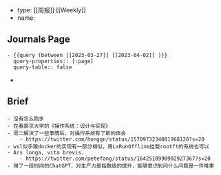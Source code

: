 - type: [[周报]] [[Weekly]]
- name:
## Journals Page
	- {{query (between [[2023-03-27]] [[2023-04-02]] )}}
	  query-properties:: [:page]
	  query-table:: false
-
## Brief
	- 沒有怎么跑步
	- 在看南京大学的《操作系统：设计与实现》
	- 周二解決了一些事情后，对操作系统有了新的体会
		- https://twitter.com/hongqn/status/1570973234081968128?s=20
	- wsl似乎跟docker的实现有一部分相似，用LxRunOffline挂载rootft的系统也可以
	- Ars longa, vita brevis.
		- https://twitter.com/petefang/status/1642518990902927367?s=20
	- 用了一段时间的ChatGPT，对生产力是指数级的提升，能够意识到问什么问题是一件难事